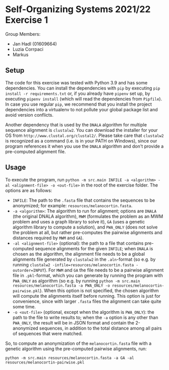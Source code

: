 # Self-Organizing Systems 2021/22 Exercise 1

Group Members:
- Jan Hadl (01609664)
- Luzia Corrpaci
- Markus

## Setup
The code for this exercise was tested with Python 3.9 and has some dependencies. You can install the dependencies with `pip` by executing `pip install -r requirements.txt` or, if you already have `pipenv` set up, by executing `pipenv install` (which will read the dependencies from `Pipfile`). In case you use regular `pip`, we recommend that you install the project dependencies into a virtualenv to not pollute your global package list and avoid version conflicts. 

Another dependency that is used by the `DNALA` algorithm for multiple sequence alignment is `clustalw2`. You can 
download the installer for your OS from `http://www.clustal.org/clustal2/`. Please take care that `clustalw2` is recognized as a command (i.e. is in your PATH on Windows), since our program references it when you use the `DNALA` algorithm and don't provide a pre-computed alignment file. 

## Usage
To execute the program, run `python -m src.main INFILE -a <algorithm> -al <alignment-file> -o <out-file>` in the root of the exercise folder.
The options are as follows:
- `INFILE`: The path to the `.fasta` file that contains the sequences to be anonymized; for example: `resources/melanocortin.fasta`.
- `-a <algorithm>`: The algorithm to run for alignment; options are `DNALA` (the original DNALA algorithm), `MWM` (formulates the problem as an MWM problem and uses a graph library to solve it), `GA` (uses a genetic algorithm  library to compute a solution), and `PWA_ONLY` (does not solve the problem at all, but rather pre-computes the pairwise alignments and distances required by `MWM` and `GA`).
- `-al <alignment-file>` (optional): the path to a file that contains pre-computed sequence alignments for the given `INFILE`; when `DNALA` is chosen as the algorithm, the alignment file needs to be a global alignments file generated by `clustalw2` in the `.aln`-format (so e.g. by running `clustalw2 -infile=resources/melanocortin.fasta -outorder=INPUT`). For `MWM` and `GA` the file needs to be a pairwise alignment file in `.pkl`-format, which you can generate by running the program with `PWA_ONLY` as algorithm (so e.g. by running `python -m src.main resources/melanocortin.fasta -a PWA_ONLY -o resources/melanocortin-pairwise.pkl`). When this option is not specified, the chosen algorithm will compute the alignments itself before running. This option is just for convenience, since with larger `.fasta` files the alignment can take quite some time.
- `-o <out-file>` (optional, except when the algorithm is `PWA_ONLY`): the path to the file to write results to; when the `-a` option is any other than `PWA_ONLY`, the result will be in JSON format and contain the 2-anonymized sequences, in addition to the total distance among all pairs of sequences that were matched.

So, to compute an anonymization of the `melanocortin.fasta` file with a genetic algorithm using the pre-computed pairwise alignments, run:
```
python -m src.main resources/melanocortin.fasta -a GA -al resources/melanocortin-pairwise.pkl
```

